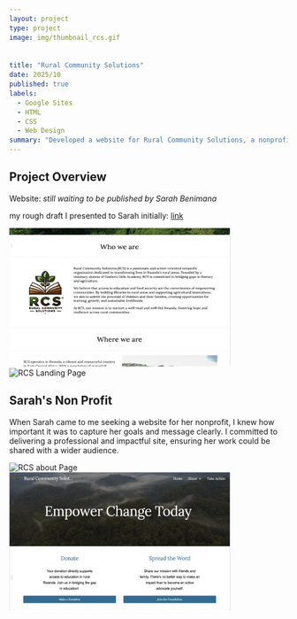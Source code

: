 ```yaml
---
layout: project
type: project
image: img/thumbnail_rcs.gif


title: "Rural Community Solutions"
date: 2025/10
published: true
labels:
  - Google Sites
  - HTML
  - CSS
  - Web Design
summary: "Developed a website for Rural Community Solutions, a nonprofit organization dedicated to improving education and access to resources in rural communities."
---
```


## Project Overview

Website: *still waiting to be published by Sarah Benimana*

my rough draft I presented to Sarah initially:  <a href = "https://rural-cs.github.io/"> link<a>

<p><img src="../img/rcs-whoweare.png" alt="RCS Landing Page" width=400 height=250> <img src="../img/rcs-landingpage.gif" alt="RCS Landing Page" width=400 height=250></p>

## Sarah's Non Profit

When Sarah came to me seeking a website for her nonprofit, I knew how important it was to capture her goals and message clearly. I committed to delivering a professional and impactful site, ensuring her work could be shared with a wider audience. 


<p><img src="../img/rcs-about.gif" alt="RCS about Page" width="400" height=250> <img src="../img/rcs-takeaction.png" alt = "RCS Take Action Page" width="400" height=250></p>